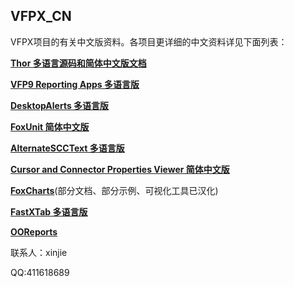 ## VFPX_CN
VFPX项目的有关中文版资料。各项目更详细的中文资料详见下面列表：

**[Thor 多语言源码和简体中文版文档](https://github.com/vfp9/Thor_CN)**

**[VFP9 Reporting Apps 多语言版](https://github.com/vfp9/ReportingApps)**

**[DesktopAlerts 多语言版](https://github.com/vfp9/DesktopAlerts)**

**[FoxUnit 简体中文版](https://github.com/vfp9/FoxUnit)**

**[AlternateSCCText 多语言版](https://github.com/vfp9/AlternateSCCText)**

**[Cursor and Connector Properties Viewer 简体中文版](https://github.com/vfp9/CCPropsViewer)**

**[FoxCharts](https://github.com/vfp9/FoxCharts)**(部分文档、部分示例、可视化工具已汉化)

**[FastXTab 多语言版](https://github.com/vfp9/FastXTab)**

**[OOReports](https://github.com/vfp9/OOPReports)**


联系人：xinjie

QQ:411618689
